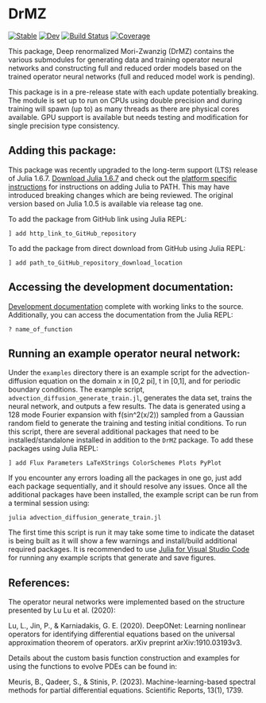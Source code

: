 # DrMZ

[![Stable](https://img.shields.io/badge/docs-stable-blue.svg)](https://brekmeuris.github.io/DrMZ.jl/stable)
[![Dev](https://img.shields.io/badge/docs-dev-blue.svg)](https://brekmeuris.github.io/DrMZ.jl/dev)
[![Build Status](https://github.com/brekmeuris/DrMZ.jl/workflows/CI/badge.svg)](https://github.com/brekmeuris/DrMZ.jl/actions)
[![Coverage](https://codecov.io/gh/brekmeuris/DrMZ.jl/branch/master/graph/badge.svg)](https://codecov.io/gh/brekmeuris/DrMZ.jl)


This package, Deep renormalized Mori-Zwanzig (DrMZ) contains the various submodules for generating data and training operator neural networks and constructing full and reduced order models based on the trained operator neural networks (full and reduced model work is pending).

This package is in a pre-release state with each update potentially breaking. The module is set up to run on CPUs using double precision and during training will spawn (up to) as many threads as there are physical cores available. GPU support is available but needs testing and modification for single precision type consistency.


## Adding this package:

This package was recently upgraded to the long-term support (LTS) release of Julia 1.6.7. [Download Julia 1.6.7](https://julialang.org/downloads/#long_term_support_release) and check out the [platform specific instructions](https://julialang.org/downloads/platform/) for instructions on adding Julia to PATH. This may have introduced breaking changes which are being reviewed. The original version based on Julia 1.0.5 is available via release tag one.

To add the package from GitHub link using Julia REPL:

``` ] add http_link_to_GitHub_repository ```

To add the package from direct download from GitHub using Julia REPL:

``` ] add path_to_GitHub_repository_download_location ```


## Accessing the development documentation:

[Development documentation](https://brekmeuris.github.io/DrMZ.jl/dev/) complete with working links to the source. Additionally, you can access the documentation from the Julia REPL:

```? name_of_function```

## Running an example operator neural network:

Under the ```examples``` directory there is an example script for the advection-diffusion equation on the domain x in [0,2 pi], t in [0,1], and for periodic boundary conditions. The example script, ```advection_diffusion_generate_train.jl```, generates the data set, trains the neural network, and outputs a few results. The data is generated using a 128 mode Fourier expansion with f(sin^2(x/2)) sampled from a Gaussian random field to generate the training and testing initial conditions. To run this script, there are several additional packages that need to be installed/standalone installed in addition to the ```DrMZ``` package. To add these packages using Julia REPL:

``` ] add Flux Parameters LaTeXStrings ColorSchemes Plots PyPlot ```

If you encounter any errors loading all the packages in one go, just add each package sequentially, and it should resolve any issues. Once all the additional packages have been installed, the example script can be run from a terminal session using:

```julia advection_diffusion_generate_train.jl```

The first time this script is run it may take some time to indicate the dataset is being built as it will show a few warnings and install/build additional required packages. It is recommended to use [Julia for Visual Studio Code](https://www.julia-vscode.org) for running any example scripts that generate and save figures.

## References:

The operator neural networks were implemented based on the structure presented by Lu Lu et al. (2020):

Lu, L., Jin, P., & Karniadakis, G. E. (2020). DeepONet: Learning nonlinear operators for identifying differential equations based on the universal approximation theorem of operators. arXiv preprint arXiv:1910.03193v3.

Details about the custom basis function construction and examples for using the functions to evolve PDEs can be found in:

Meuris, B., Qadeer, S., & Stinis, P. (2023). Machine-learning-based spectral methods for partial differential equations. Scientific Reports, 13(1), 1739.
